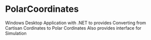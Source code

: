 # PolarCoordinates

Windows Desktop Application with .NET to provides Converting from Cartisan Cordinates to Polar Cordinates
Also provides interface for Simulation
